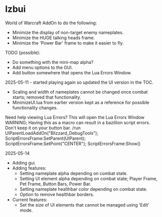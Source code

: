 # lzbui
World of Warcraft AddOn to do the following:
 * Minimize the display of non-target enemy nameplates.
 * Minimize the HUGE talking heads frame.
 * Minimize the 'Power Bar' frame to make it easier to fly.

TODO (possible):
 * Do something with the mini-map alpha?
 * Add menu options to the GUI.
 * Add button somewhere that opens the Lua Errors Window.

2025-05-11 - started playing again so updated the UI version in the TOC.
 * Scaling and width of nameplates cannot be changed once combat starts; removed that functionality.
 * MinimizeUI.lua from earlier version kept as a reference for possible functionality changes.

Need help viewing Lua Errors?  This will open the Lua Errors Window
WARNING; Having this as a macro can result in a bazillion script errors. Don't keep it on your button bar.
/run UIParentLoadAddOn("Blizzard_DebugTools"); ScriptErrorsFrame:SetParent(UIParent); ScriptErrorsFrame:SetPoint("CENTER"); ScriptErrorsFrame:Show()

2025-05-14
 * Adding gui.
 * Adding features:
   - Setting nameplate alpha depending on combat state.
   - Setting UI element alpha depending on combat state; Player Frame, Pet Frame, Button Bars, Power Bar.
   - Setting nameplate healthbar color depending on combat state.
   - Option to remove healthbar borders.
 * Current features:
   - Set the size of UI elements that cannot be managed using 'Edit' mode.
